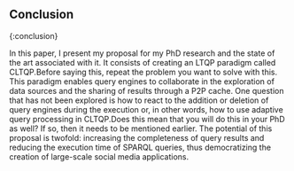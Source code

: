 ## Conclusion
{:conclusion}

In this paper, I present my proposal for my PhD research
and the state of the art associated with it.
It consists of creating an LTQP paradigm called CLTQP.<span class="comment" data-author="RT">Before saying this, repeat the problem you want to solve with this.</span>
This paradigm enables query engines to collaborate in the exploration
of data sources and the sharing of results through a P2P cache.
One question that has not been explored is how to react to the addition or deletion of query engines during the execution
or, in other words, how to use adaptive query processing in CLTQP.<span class="comment" data-author="RT">Does this mean that you will do this in your PhD as well? If so, then it needs to be mentioned earlier.</span>
The potential of this proposal is twofold: increasing the completeness of query results and reducing the execution time of SPARQL queries, thus democratizing
the creation of large-scale social media applications.